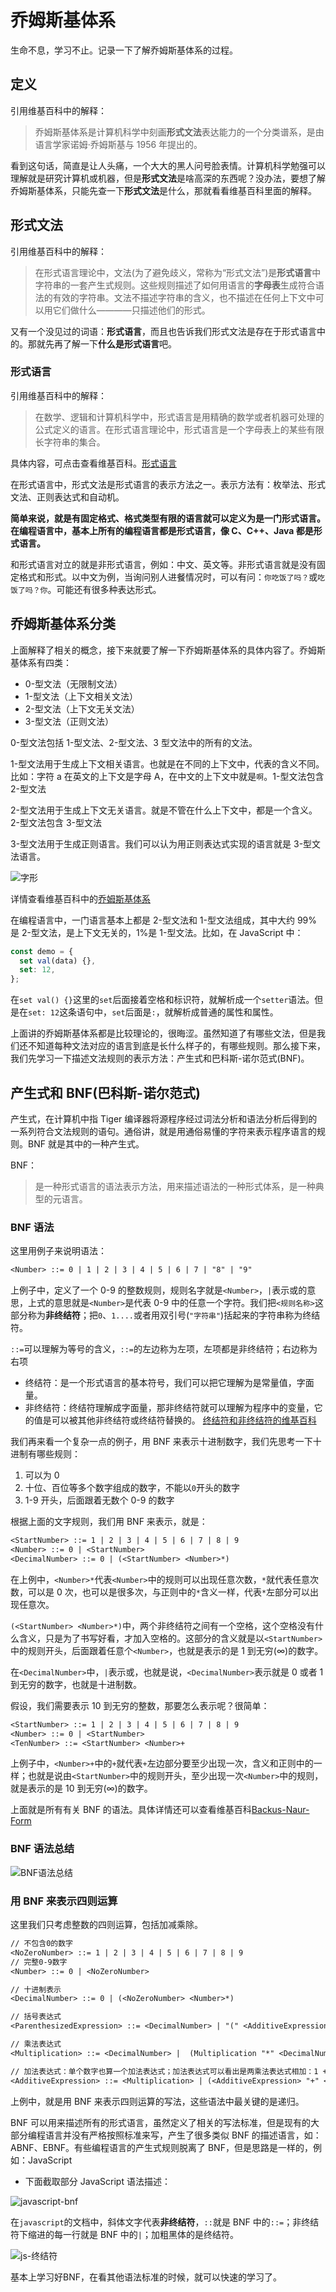 # 乔姆斯基体系

生命不息，学习不止。记录一下了解乔姆斯基体系的过程。

## 定义

引用维基百科中的解释：

> 乔姆斯基体系是计算机科学中刻画**形式文法**表达能力的一个分类谱系，是由语言学家诺姆·乔姆斯基与 1956 年提出的。

看到这句话，简直是让人头痛，一个大大的黑人问号脸表情。计算机科学勉强可以理解就是研究计算机或机器，但是**形式文法**是啥高深的东西呢？没办法，要想了解乔姆斯基体系，只能先查一下**形式文法**是什么，那就看看维基百科里面的解释。

## 形式文法

引用维基百科中的解释：

> 在形式语言理论中，文法(为了避免歧义，常称为“形式文法”)是**形式语言**中字符串的一套产生式规则。这些规则描述了如何用语言的**字母表**生成符合语法的有效的字符串。文法不描述字符串的含义，也不描述在任何上下文中可以用它们做什么————只描述他们的形式。

又有一个没见过的词语：**形式语言**，而且也告诉我们形式文法是存在于形式语言中的。那就先再了解一下**什么是形式语言**吧。

### 形式语言

引用维基百科中的解释：

> 在数学、逻辑和计算机科学中，形式语言是用精确的数学或者机器可处理的公式定义的语言。在形式语言理论中，形式语言是一个字母表上的某些有限长字符串的集合。

具体内容，可点击查看维基百科。[形式语言](https://zh.wikipedia.org/wiki/%E5%BD%A2%E5%BC%8F%E8%AF%AD%E8%A8%80)

在形式语言中，形式文法是形式语言的表示方法之一。表示方法有：枚举法、形式文法、正则表达式和自动机。

**简单来说，就是有固定格式、格式类型有限的语言就可以定义为是一门形式语言。在编程语言中，基本上所有的编程语言都是形式语言，像 C、C++、Java 都是形式语言。**

和形式语言对立的就是非形式语言，例如：中文、英文等。非形式语言就是没有固定格式和形式。以中文为例，当询问别人进餐情况时，可以有问：`你吃饭了吗？`或`吃饭了吗？你`。可能还有很多种表达形式。

## 乔姆斯基体系分类

上面解释了相关的概念，接下来就要了解一下乔姆斯基体系的具体内容了。乔姆斯基体系有四类：

- 0-型文法（无限制文法）
- 1-型文法（上下文相关文法）
- 2-型文法（上下文无关文法）
- 3-型文法（正则文法）

0-型文法包括 1-型文法、2-型文法、3 型文法中的所有的文法。

1-型文法用于生成上下文相关语言。也就是在不同的上下文中，代表的含义不同。比如：字符 a 在英文的上下文是字母 A，在中文的上下文中就是`啊`。1-型文法包含 2-型文法

2-型文法用于生成上下文无关语言。就是不管在什么上下文中，都是一个含义。2-型文法包含 3-型文法

3-型文法用于生成正则语言。我们可以认为用正则表达式实现的语言就是 3-型文法语言。

![字形](../../images/文法关系.png)

详情查看维基百科中的[乔姆斯基体系](https://zh.wikipedia.org/wiki/%E4%B9%94%E5%A7%86%E6%96%AF%E5%9F%BA%E8%B0%B1%E7%B3%BB)

在编程语言中，一门语言基本上都是 2-型文法和 1-型文法组成，其中大约 99%是 2-型文法，是上下文无关的，1%是 1-型文法。比如，在 JavaScript 中：

```javascript
const demo = {
  set val(data) {},
  set: 12,
};
```

在`set val() {}`这里的`set`后面接着空格和标识符，就解析成一个`setter`语法。但是在`set: 12`这条语句中，`set`后面是`:`，就解析成普通的属性和属性。

上面讲的乔姆斯基体系都是比较理论的，很晦涩。虽然知道了有哪些文法，但是我们还不知道每种文法对应的语言到底是长什么样子的，有哪些规则。那么接下来，我们先学习一下描述文法规则的表示方法：产生式和巴科斯-诺尔范式(BNF)。

## 产生式和 BNF(巴科斯-诺尔范式)

产生式，在计算机中指 Tiger 编译器将源程序经过词法分析和语法分析后得到的一系列符合文法规则的语句。通俗讲，就是用通俗易懂的字符来表示程序语言的规则。BNF 就是其中的一种产生式。

BNF：

> 是一种形式语言的语法表示方法，用来描述语法的一种形式体系，是一种典型的元语言。

### BNF 语法

这里用例子来说明语法：

```txt
<Number> ::= 0 | 1 | 2 | 3 | 4 | 5 | 6 | 7 | "8" | "9"
```

上例子中，定义了一个 0-9 的整数规则，规则名字就是`<Number>`，`|`表示或的意思，上式的意思就是`<Number>`是代表 0-9 中的任意一个字符。我们把`<规则名称>`这部分称为**非终结符**；把`0`、`1....`或者用双引号(`"字符串"`)括起来的字符串称为终结符。

`::=`可以理解为等号的含义，`::=`的左边称为左项，左项都是非终结符；右边称为右项

- 终结符：是一个形式语言的基本符号，我们可以把它理解为是常量值，字面量。
- 非终结符：终结符理解成字面量，那非终结符就可以理解为程序中的变量，它的值是可以被其他非终结符或终结符替换的。
  [终结符和非终结符的维基百科](https://zh.wikipedia.org/wiki/%E7%B5%82%E7%B5%90%E7%AC%A6%E8%88%87%E9%9D%9E%E7%B5%82%E7%B5%90%E7%AC%A6)

我们再来看一个复杂一点的例子，用 BNF 来表示十进制数字，我们先思考一下十进制有哪些规则：

1. 可以为 0
2. 十位、百位等多个数字组成的数字，不能以`0`开头的数字
3. 1-9 开头，后面跟着无数个 0-9 的数字

根据上面的文字规则，我们用 BNF 来表示，就是：

```txt
<StartNumber> ::= 1 | 2 | 3 | 4 | 5 | 6 | 7 | 8 | 9
<Number> ::= 0 | <StartNumber>
<DecimalNumber> ::= 0 | (<StartNumber> <Number>*)
```

在上例中，`<Number>*`代表`<Number>`中的规则可以出现任意次数，`*`就代表任意次数，可以是 0 次，也可以是很多次，与正则中的`*`含义一样，代表`*`左部分可以出现任意次。

`(<StartNumber> <Number>*)`中，两个非终结符之间有一个空格，这个空格没有什么含义，只是为了书写好看，才加入空格的。这部分的含义就是以`<StartNumber>`中的规则开头，后面跟着任意个`<Number>`，也就是表示的是 1 到无穷(∞)的数字。

在`<DecimalNumber>`中，`|`表示或，也就是说，`<DecimalNumber>`表示就是 0 或者 1 到无穷的数字，也就是十进制数。

假设，我们需要表示 10 到无穷的整数，那要怎么表示呢？很简单：

```txt
<StartNumber> ::= 1 | 2 | 3 | 4 | 5 | 6 | 7 | 8 | 9
<Number> ::= 0 | <StartNumber>
<TenNumber> ::= <StartNumber> <Number>+
```

上例子中，`<Number>+`中的`+`就代表`+`左边部分要至少出现一次，含义和正则中的一样；也就是说由`<StartNumber>`中的规则开头，至少出现一次`<Number>`中的规则，就是表示的是 10 到无穷(∞)的数字。

上面就是所有有关 BNF 的语法。具体详情还可以查看维基百科[Backus-Naur-Form](https://de.wikipedia.org/wiki/Backus-Naur-Form)

### BNF 语法总结

![BNF语法总结](../../images/BNF.png)

### 用 BNF 来表示四则运算

这里我们只考虑整数的四则运算，包括加减乘除。

```txt
// 不包含0的数字
<NoZeroNumber> ::= 1 | 2 | 3 | 4 | 5 | 6 | 7 | 8 | 9
// 完整0-9数字
<Number> ::= 0 | <NoZeroNumber>

// 十进制表示
<DecimalNumber> ::= 0 | (<NoZeroNumber> <Number>*)

// 括号表达式
<ParenthesizedExpression> ::= <DecimalNumber> | "(" <AdditiveExpression> ")"

// 乘法表达式
<Multiplication> ::= <DecimalNumber> |  (Multiplication "*" <DecimalNumber>)

// 加法表达式：单个数字也算一个加法表达式；加法表达式可以看出是两乘法表达式相加：1 + 2 = 1 * 1 + 2 * 1
<AdditiveExpression> ::= <Multiplication> | (<AdditiveExpression> "+" <Multiplication>)
```

上例中，就是用 BNF 来表示四则运算的写法，这些语法中最关键的是递归。

BNF 可以用来描述所有的形式语言，虽然定义了相关的写法标准，但是现有的大部分编程语言并没有严格按照标准来写，产生了很多类似 BNF 的描述语言，如：ABNF、EBNF。有些编程语言的产生式规则脱离了 BNF，但是思路是一样的，例如：JavaScript

- 下面截取部分 JavaScript 语法描述：

![javascript-bnf](../../images/js-bnf.png)

在`javascript`的文档中，斜体文字代表**非终结符**，`::`就是 BNF 中的`::=`；非终结符下缩进的每一行就是 BNF 中的`|`；加粗黑体的是终结符。

![js-终结符](../../images/js-终结符.png)

基本上学习好BNF，在看其他语法标准的时候，就可以快速的学习了。
